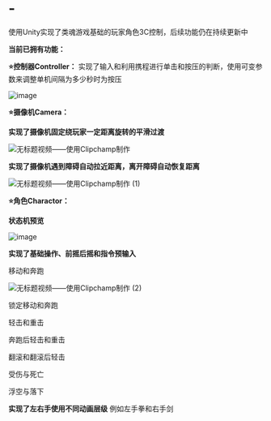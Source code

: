 # -
使用Unity实现了类魂游戏基础的玩家角色3C控制，后续功能仍在持续更新中

**当前已拥有功能：**

**⭐控制器Controller：** 实现了输入和利用携程进行单击和按压的判断，使用可变参数来调整单机间隔为多少秒时为按压

![image](https://github.com/user-attachments/assets/bff37340-8424-47f3-bb88-7b287e0686e6)

**⭐摄像机Camera：** 

**实现了摄像机固定绕玩家一定距离旋转的平滑过渡**

![无标题视频——使用Clipchamp制作](https://github.com/user-attachments/assets/4b622ed9-e20f-464a-9b3a-fb85243f0971)

**实现了摄像机遇到障碍自动拉近距离，离开障碍自动恢复距离**

![无标题视频——使用Clipchamp制作 (1)](https://github.com/user-attachments/assets/9af58322-d408-4331-aa5c-3b7426af9fe1)

**⭐角色Charactor：** 

**状态机预览**

![image](https://github.com/user-attachments/assets/5d87fd3d-bc5e-4dbd-ba5f-d143ae377fac)

**实现了基础操作、前摇后摇和指令预输入**

移动和奔跑

![无标题视频——使用Clipchamp制作 (2)](https://github.com/user-attachments/assets/6f2d6ad7-ea2a-4049-8ff6-d3f5b6abf3b1)

锁定移动和奔跑

轻击和重击

奔跑后轻击和重击

翻滚和翻滚后轻击

受伤与死亡

浮空与落下

**实现了左右手使用不同动画层级**
例如左手拳和右手剑
